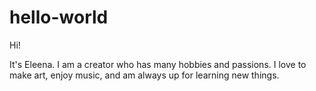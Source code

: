 # hello-world

Hi!

It's Eleena. 
I am a creator who has many hobbies and passions. 
I love to make art, enjoy music, and am always up for learning new things. 

